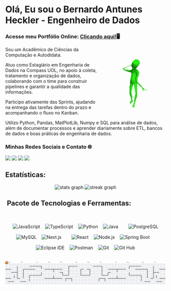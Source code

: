 
<h1 align="left">Olá, Eu sou o Bernardo Antunes Heckler - Engenheiro de Dados</h1>
<h3 align="left">Acesse meu Portfólio Online: <a href="https://bernardoheckler.github.io/site-pessoal/">Clicando aqui!</a>🖥️</h3>



<img align="right" height="210" src="assets/green-alien.png"  />


<p align="justify">

Sou um Acadêmico de Ciências da Computação e Autodidata.
  
Atuo como Estagiário em Engenharia de Dados na Compass UOL, no apoio à coleta, tratamento e organização de dados, colaborando com o time para construir pipelines e garantir a qualidade das informações.

Participo ativamente das Sprints, ajudando na entrega das tarefas dentro do prazo e acompanhando o fluxo no Kanban.

Utilizo Python, Pandas, MatPlotLib, Numpy e SQL para análise de dados, além de documentar processos e aprender diariamente sobre ETL, bancos de dados e boas práticas de engenharia de dados.

<h3 align="left">Minhas Redes Sociais e Contato 🌐</h3>


[<img src="https://img.shields.io/badge/YouTube-c4302b.svg?logo=youtube" height="35">](https://youtube.com/@heckler201?si=3rMqkEKlE5ddQy2s)
[<img src="https://img.shields.io/badge/Gmail-ece9e9.svg?logo=gmail" height="35">](mailto:bernaheckler1@gmail.com)
[<img src="https://img.shields.io/badge/Instagram-ff0685.svg?logo=instagram" height="35">](https://www.instagram.com/berna.hcklr/)
[<img src="https://img.shields.io/badge/Linkedin-0047f9.svg?logo=linkedin" height="35">](https://www.linkedin.com/in/bernardo-heckler-645153305/)

<h2 align="left">Estatísticas: </h2>



<div align="center">
  

  <img src="https://github-readme-stats.vercel.app/api?username=bernardoheckler&hide_title=true&hide_rank=false&show_icons=true&include_all_commits=true&count_private=true&disable_animations=false&theme=gotham&locale=en&hide_border=true&order=1" height="150" alt="stats graph"/> 
 


  <img src="https://streak-stats.demolab.com/?user=bernardoheckler&locale=en&mode=daily&theme=gotham&hide_border=true&border_radius=10&order=3" height="150" alt="streak graph"  />
</div>


<div align="center">
  <h2 align="left">&nbsp;Pacote de Tecnologias e Ferramentas: </h2>
  <br>
  <div style="display: flex; flex-wrap: wrap; justify-content: center; gap: 16px; margin-top: 18px;">

  <img src="https://img.shields.io/badge/JavaScript-181920?style=for-the-badge&logo=javascript&logoColor=7CFC00" alt="JavaScript" />
  <img src="https://img.shields.io/badge/TypeScript-181920?style=for-the-badge&logo=typescript&logoColor=00FFB2" alt="TypeScript" />
  <img src="https://img.shields.io/badge/Python-181920?style=for-the-badge&logo=python&logoColor=00FFB2" alt="Python" />
  <!-- <img src="https://img.shields.io/badge/PHP-181920?style=for-the-badge&logo=php&logoColor=7CFC00" alt="PHP" /> -->
  <img src="https://img.shields.io/badge/Java-181920?style=for-the-badge&logo=openjdk&logoColor=00FFB2" alt="Java" />
  <!-- <img src="https://img.shields.io/badge/C++-181920?style=for-the-badge&logo=c%2b%2b&logoColor=7CFC00" alt="C++" /> -->
  <!-- <img src="https://img.shields.io/badge/C%23-181920?style=for-the-badge&logo=dotnet&logoColor=00FFB2" alt="C#" /> -->
  
  <br/>
  

  <img src="https://img.shields.io/badge/PostgreSQL-181920?style=for-the-badge&logo=postgresql&logoColor=7CFC00" alt="PostgreSQL" />
  <!-- <img src="https://img.shields.io/badge/SQLite-181920?style=for-the-badge&logo=sqlite&logoColor=00FFB2" alt="SQLite" /> -->
  <img src="https://img.shields.io/badge/MySQL-181920?style=for-the-badge&logo=mysql&logoColor=7CFC00" alt="MySQL" />
  <!-- <img src="https://img.shields.io/badge/MariaDB-181920?style=for-the-badge&logo=mariadb&logoColor=00FFB2" alt="MariaDB" /> -->
  <!-- <img src="https://img.shields.io/badge/Firebase-181920?style=for-the-badge&logo=firebase&logoColor=7CFC00" alt="Firebase" /> -->  
  <img src="https://img.shields.io/badge/Next.js-181920?style=for-the-badge&logo=next.js&logoColor=00FFB2" alt="Next.js" />
  
  <br/>

  <img src="https://img.shields.io/badge/React-181920?style=for-the-badge&logo=react&logoColor=7CFC00" alt="React" />
  <img src="https://img.shields.io/badge/Node.js-181920?style=for-the-badge&logo=node.js&logoColor=00FFB2" alt="Node.js" />
  <!-- <img src="https://img.shields.io/badge/Django-181920?style=for-the-badge&logo=django&logoColor=7CFC00" alt="Django" /> -->
  <!-- <img src="https://img.shields.io/badge/FastAPI-181920?style=for-the-badge&logo=fastapi&logoColor=00FFB2" alt="FastAPI" /> -->
  <img src="https://img.shields.io/badge/SpringBoot-181920?style=for-the-badge&logo=springboot&logoColor=00FFB2" alt="Spring Boot" />

  <br/>
  
  <img src="https://img.shields.io/badge/IDE-181920?style=for-the-badge&logo=eclipse" alt="Eclipse IDE" >
  <img src="https://img.shields.io/badge/Postman-181920?style=for-the-badge&logo=postman" alt="Postman">
  <img src="https://img.shields.io/badge/Git-181920?style=for-the-badge&logo=git" alt="Git" >
  <img src="https://img.shields.io/badge/Git%20hub-181920?style=for-the-badge&logo=github" alt="Git Hub" >




  </div>
</div>
<br><br> 

<picture>
  <source media="(prefers-color-scheme: dark)" srcset="https://raw.githubusercontent.com/bernardoheckler/bernardoheckler/output/pacman-contribution-graph-dark.svg">
  <source media="(prefers-color-scheme: light)" srcset="https://raw.githubusercontent.com/bernardoheckler/bernardoheckler/output/pacman-contribution-graph.svg">
  <img alt="pacman contribution graph" src="https://raw.githubusercontent.com/bernardoheckler/bernardoheckler/output/pacman-contribution-graph.svg">
</picture>
